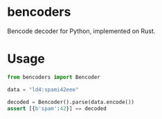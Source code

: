 # bencoders
Bencode decoder for Python, implemented on Rust.

# Usage
```python
from bencoders import Bencoder

data = "ld4:spami42eee"

decoded = Bencoder().parse(data.encode())
assert [{b'spam':42}] == decoded
```
